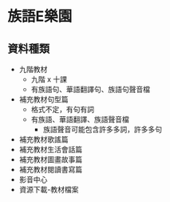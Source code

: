 # 族語E樂園

## 資料種類
* 九階教材
  * 九階 x 十課
  * 有族語句、華語翻譯句、族語句聲音檔
* 補充教材句型篇
  * 格式不定，有句有詞
  * 有族語、華語翻譯、族語聲音檔
    * 族語聲音可能包含許多多詞，許多多句
* 補充教材歌謠篇
* 補充教材生活會話篇
* 補充教材圖畫故事篇
* 補充教材閱讀書寫篇
* 影音中心
* 資源下載-教材檔案
